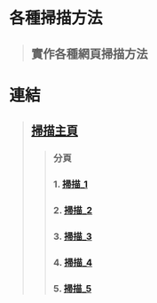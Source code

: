 # 各種掃描方法
>## 實作各種網頁掃描方法
# 連結
>## [掃描主頁](https://asuka2023.github.io/scanner/scanner.html)
>>### 分頁
>>### 1.  [掃描_1](https://asuka2023.github.io/scanner/scanner1.html)
>>### 2.  [掃描_2](https://asuka2023.github.io/scanner/scanner2.html)
>>### 3.  [掃描_3](https://asuka2023.github.io/scanner/scanner3.html)
>>### 4.  [掃描_4](https://asuka2023.github.io/scanner/scanner4.html)
>>### 5.  [掃描_5](https://asuka2023.github.io/scanner/scanner5.html)

